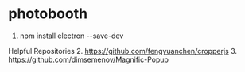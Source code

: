 # photobooth

1. npm install electron --save-dev﻿


Helpful Repositories
2. https://github.com/fengyuanchen/cropperjs
3. https://github.com/dimsemenov/Magnific-Popup
